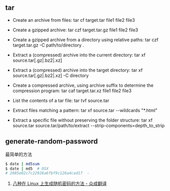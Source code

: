 ## tar

- Create an archive from files:
    tar cf target.tar file1 file2 file3

- Create a gzipped archive:
    tar czf target.tar.gz file1 file2 file3

- Create a gzipped archive from a directory using relative paths:
    tar czf target.tar.gz -C path/to/directory .

- Extract a (compressed) archive into the current directory:
    tar xf source.tar[.gz|.bz2|.xz]

- Extract a (compressed) archive into the target directory:
    tar xf source.tar[.gz|.bz2|.xz] -C directory

- Create a compressed archive, using archive suffix to determine the compression program:
    tar caf target.tar.xz file1 file2 file3

- List the contents of a tar file:
    tar tvf source.tar

- Extract files matching a pattern:
    tar xf source.tar --wildcards "*.html"

- Extract a specific file without preserving the folder structure:
    tar xf source.tar source.tar/path/to/extract --strip-components=depth_to_strip


## generate-random-password

最简单的方法

```bash
$ date | md5sum
$ date | md5  # OSX
# 2085e02c7c22926a6fbf9c126a4cad17  -
```

1. [八种在 Linux 上生成随机密码的方法 - 众成翻译](https://www.zcfy.cc/article/8-ways-to-generate-random-password-in-linux)
